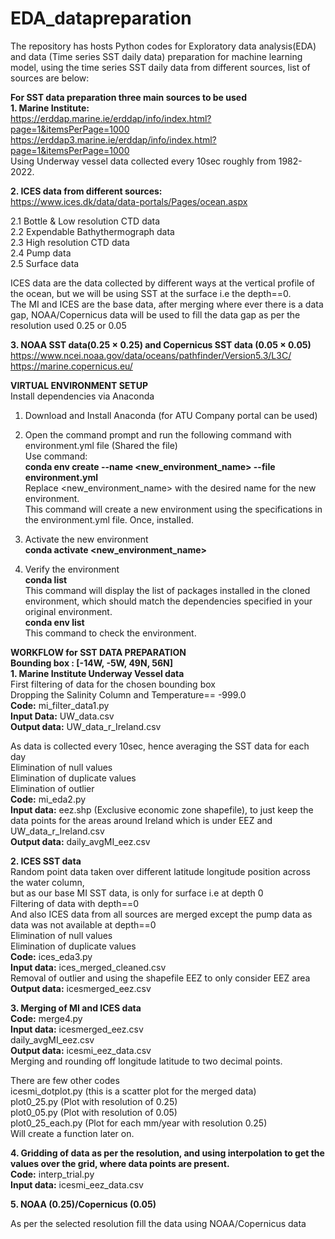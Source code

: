# EDA_datapreparation
The repository has hosts Python codes for Exploratory data analysis(EDA) and data (Time series SST daily data) preparation for machine learning model, using the time series SST daily data from different sources, list of sources are below:

**For SST data preparation three main sources to be used**<br>
**1.	Marine Institute:**<br>
https://erddap.marine.ie/erddap/info/index.html?page=1&itemsPerPage=1000 <br>
https://erddap3.marine.ie/erddap/info/index.html?page=1&itemsPerPage=1000 <br>
Using Underway vessel data collected every 10sec roughly from 1982-2022.<br>

**2.	ICES data from different sources:**<br>
https://www.ices.dk/data/data-portals/Pages/ocean.aspx<br>

2.1	Bottle & Low resolution CTD data<br>
2.2	Expendable Bathythermograph data<br>
2.3	High resolution CTD data<br>
2.4	Pump data<br>
2.5	Surface data<br>

ICES data are the data collected by different ways at the vertical profile of the ocean, but we will be using SST at the surface i.e the depth==0.<br>
The MI and ICES are the base data, after merging where ever there is a data gap, NOAA/Copernicus data will be used to fill the data gap as per the resolution used 0.25 or 0.05 

**3. NOAA SST data(0.25 &times; 0.25) and Copernicus SST data (0.05 &times; 0.05)**<br>
https://www.ncei.noaa.gov/data/oceans/pathfinder/Version5.3/L3C/ <br>
https://marine.copernicus.eu/<br>


**VIRTUAL ENVIRONMENT SETUP**<br>
Install dependencies via Anaconda<br>
1.	Download and Install Anaconda (for ATU Company portal can be used) <br>
2.	Open the command prompt and run the following command with environment.yml file (Shared the file)<br>
Use command:<br>
**conda env create --name <new_environment_name> --file environment.yml**<br>
Replace <new_environment_name> with the desired name for the new environment.<br>
This command will create a new environment using the specifications in the environment.yml file. Once, installed.<br>
3.	Activate the new environment<br>
**conda activate <new_environment_name>**<br>

4.	Verify the environment<br>
**conda list**<br>
This command will display the list of packages installed in the cloned environment, which should match the dependencies specified in your original environment.<br>
**conda env list**<br>
This command to check the environment.<br>

**WORKFLOW for SST DATA PREPARATION**<br>
**Bounding box : [-14W, -5W, 49N, 56N]**<br>
**1.	Marine Institute Underway Vessel data**<br>
First filtering of data for the chosen bounding box<br>
Dropping the Salinity Column and Temperature== -999.0<br>
**Code:** mi_filter_data1.py<br>
**Input Data:** UW_data.csv<br>
**Output data:** UW_data_r_Ireland.csv<br>

As data is collected every 10sec, hence averaging the SST data for each day<br>
Elimination of null values<br>
Elimination of duplicate values<br>
Elimination of outlier<br>
**Code:** mi_eda2.py<br>
**Input data:** eez.shp (Exclusive economic zone shapefile), to just keep the data points for the areas around Ireland which is under EEZ and
UW_data_r_Ireland.csv<br>
**Output data:** daily_avgMI_eez.csv<br>

**2.	ICES SST data**<br>
Random point data taken over different latitude longitude position across the water column,<br>
but as our base MI SST data, is only for surface i.e at depth 0<br>
Filtering of data with depth==0<br>
And also ICES data from all sources are merged except the pump data as data was not available at depth==0<br>
Elimination of null values<br>
Elimination of duplicate values<br>
**Code:** ices_eda3.py<br>
**Input data:** ices_merged_cleaned.csv<br>
Removal of outlier and using the shapefile EEZ to only consider EEZ area<br>
**Output data:** icesmerged_eez.csv<br>

**3.	Merging of MI and ICES data**<br>
**Code:** merge4.py<br>
**Input data:** icesmerged_eez.csv<br>
                daily_avgMI_eez.csv<br>
**Output data:** icesmi_eez_data.csv<br>
Merging and rounding off longitude latitude to two decimal points.<br>

There are few other codes<br>
icesmi_dotplot.py (this is a scatter plot for the merged data)<br>
plot0_25.py (Plot with resolution of 0.25)<br>
plot0_05.py (Plot with resolution of 0.05)<br>
plot0_25_each.py (Plot for each mm/year with resolution 0.25)<br>
Will create a function later on.<br>

**4.	Gridding of data as per the resolution, and using interpolation to get the values over the grid, where data points are present.**<br>
**Code:** interp_trial.py<br>
**Input data:** icesmi_eez_data.csv<br>

**5.	NOAA (0.25)/Copernicus (0.05)**<br>

As per the selected resolution fill the data using NOAA/Copernicus data




